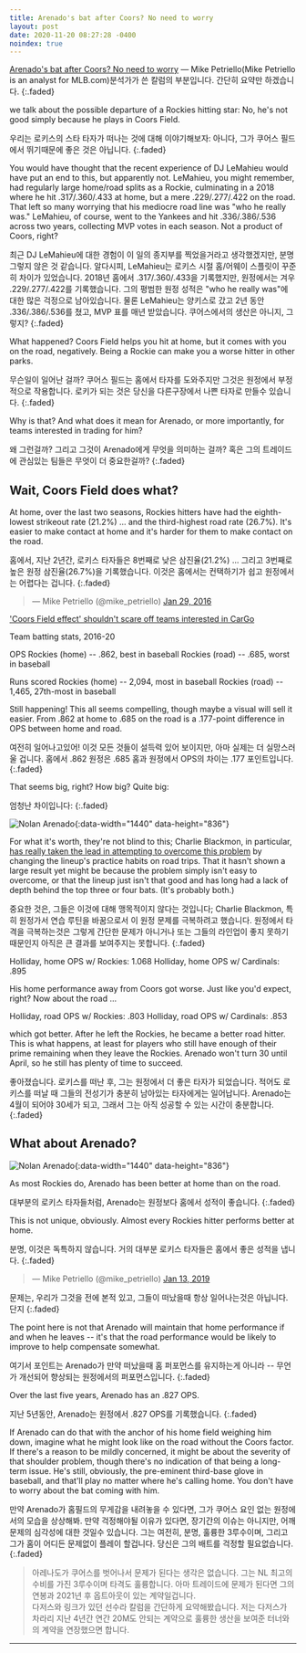 ```yaml
---
title: Arenado's bat after Coors? No need to worry
layout: post
date: 2020-11-20 08:27:28 -0400
noindex: true
---
```


[Arenado's bat after Coors? No need to worry](https://www.mlb.com/news/nolan-arenado-coors-field-effect-analysis) &mdash; Mike Petriello(Mike Petriello is an analyst for MLB.com)분석가가 쓴 칼럼의 부분입니다. 간단히 요약만 하겠습니다.
{:.faded}

we talk about the possible departure of a Rockies hitting star: No, he's not good simply because he plays in Coors Field.

우리는 로키스의 스타 타자가 떠나는 것에 대해 이야기해보자: 아니다, 그가 쿠어스 필드에서 뛰기때문에 좋은 것은 아닙니다.
{:.faded}

You would have thought that the recent experience of DJ LeMahieu would have put an end to this, but apparently not. LeMahieu, you might remember, had regularly large home/road splits as a Rockie, culminating in a 2018 where he hit .317/.360/.433 at home, but a mere .229/.277/.422 on the road. That left so many worrying that his mediocre road line was "who he really was." LeMahieu, of course, went to the Yankees and hit .336/.386/.536 across two years, collecting MVP votes in each season. Not a product of Coors, right?

최근 DJ LeMahieu에 대한 경험이 이 일의 종지부를 찍었을거라고 생각했겠지만, 분명 그렇지 않은 것 같습니다. 알다시피, LeMahieu는 로키스 시절 홈/어웨이 스플릿이 꾸준히 차이가 있었습니다. 2018년 홈에서 .317/.360/.433을 기록했지만, 원정에서는 겨우 .229/.277/.422를 기록했습니다. 그의 평범한 원정 성적은 "who he really was"에 대한 많은 걱정으로 남아있습니다. 물론 LeMahieu는 양키스로 갔고 2년 동안 .336/.386/.536를 쳤고, MVP 표를 매년 받았습니다. 쿠어스에서의 생산은 아니지, 그렇지?
{:.faded}

What happened? Coors Field helps you hit at home, but it comes with you on the road, negatively. Being a Rockie can make you a worse hitter in other parks.

무슨일이 일어난 걸까? 쿠어스 필드는 홈에서 타자를 도와주지만 그것은 원정에서 부정적으로 작용합니다. 로키가 되는 것은 당신을 다른구장에서 나쁜 타자로 만들수 있습니다.
{:.faded}

Why is that? And what does it mean for Arenado, or more importantly, for teams interested in trading for him?

왜 그런걸까? 그리고 그것이 Arenado에게 무엇을 의미하는 걸까? 혹은 그의 트레이드에 관심있는 팀들은 무엇이 더 중요한걸까?
{:.faded}

## Wait, Coors Field does what?

At home, over the last two seasons, Rockies hitters have had the eighth-lowest strikeout rate (21.2%) ... and the third-highest road rate (26.7%). It's easier to make contact at home and it's harder for them to make contact on the road.

홈에서, 지난 2년간, 로키스 타자들은 8번째로 낮은 삼진율(21.2%) ... 그리고 3번째로 높은 원정 삼진율(26.7%)을 기록했습니다. 이것은 홈에서는 컨택하기가 쉽고 원정에서는 어렵다는 겁니다.
{:.faded}

<script async src="//platform.twitter.com/widgets.js" charset="utf-8"></script>
<blockquote class="twitter-tweet" data-lang="en">
  &mdash; Mike Petriello (@mike_petriello)
  <a href="https://twitter.com/mike_petriello/status/692820334567931907">Jan 29, 2016</a>
</blockquote>

['Coors Field effect' shouldn't scare off teams interested in CarGo](https://www.mlb.com/rockies/news/carlos-gonzalez-is-not-a-coors-field-creation/c-159753498)

Team batting stats, 2016-20

OPS
Rockies (home) -- .862, best in baseball
Rockies (road) -- .685, worst in baseball

Runs scored
Rockies (home) -- 2,094, most in baseball
Rockies (road) -- 1,465, 27th-most in baseball

Still happening! This all seems compelling, though maybe a visual will sell it easier. From .862 at home to .685 on the road is a .177-point difference in OPS between home and road.

여전히 일어나고있어! 이것 모든 것들이 설득력 있어 보이지만, 아마 실제는 더 실망스러울 겁니다.
홈에서 .862 원정은 .685 홈과 원정에서 OPS의 차이는 .177 포인트입니다.
{:.faded}

That seems big, right? How big? Quite big:

엄청난 차이입니다:
{:.faded}

![Nolan Arenado](https://img.mlbstatic.com/mlb-images/image/private/t_16x9/t_w1024/mlb/e96p0uxzubdbuj4og8wv){:data-width="1440" data-height="836"}

For what it's worth, they're not blind to this; Charlie Blackmon, in particular, [has really taken the lead in attempting to overcome this problem](https://theathletic.com/1649617/2020/03/04/inside-the-rockies-new-idea-to-finally-cure-the-coors-field-hangover/) by changing the lineup's practice habits on road trips. That it hasn't shown a large result yet might be because the problem simply isn't easy to overcome, or that the lineup just isn't that good and has long had a lack of depth behind the top three or four bats. (It's probably both.)

중요한 것은, 그들은 이것에 대해 맹목적이지 않다는 것입니다; Charlie Blackmon, 특히 원정가서 연습 루틴을 바꿈으로서 이 원정 문제를 극복하려고 했습니다. 원정에서 타격을 극복하는것은 그렇게 간단한 문제가 아니거나 또는 그들의 라인업이 좋지 못하기 때문인지 아직은 큰 결과를 보여주지는 못합니다.
{:.faded}

Holliday, home OPS w/ Rockies: 1.068
Holliday, home OPS w/ Cardinals: .895

His home performance away from Coors got worse. Just like you'd expect, right? Now about the road ...

Holliday, road OPS w/ Rockies: .803
Holliday, road OPS w/ Cardinals: .853

which got better. After he left the Rockies, he became a better road hitter. This is what happens, at least for players who still have enough of their prime remaining when they leave the Rockies. Arenado won't turn 30 until April, so he still has plenty of time to succeed.

좋아졌습니다. 로키스를 떠난 후, 그는 원정에서 더 좋은 타자가 되었습니다. 적어도 로키스를 떠날 때 그들의 전성기가 충분히 남아있는 타자에게는 일어납니다. Arenado는 4월이 되어야 30세가 되고, 그래서 그는 아직 성공할 수 있는 시간이 충분합니다.
{:.faded}

## What about Arenado?

![Nolan Arenado](https://img.mlbstatic.com/mlb-images/image/private/t_16x9/t_w1024/mlb/wphohhskhofcthb4cmf0){:data-width="1440" data-height="836"}

As most Rockies do, Arenado has been better at home than on the road.

대부분의 로키스 타자들처럼, Arenado는 원정보다 홈에서 성적이 좋습니다.
{:.faded}

This is not unique, obviously. Almost every Rockies hitter performs better at home.

분명, 이것은 독특하지 않습니다. 거의 대부분 로키스 타자들은 홈에서 좋은 성적을 냅니다.
{:.faded}

<script async src="//platform.twitter.com/widgets.js" charset="utf-8"></script>
<blockquote class="twitter-tweet" data-lang="en">
  &mdash; Mike Petriello (@mike_petriello)
  <a href="https://twitter.com/mike_petriello/status/1084117668213477378">Jan 13, 2019</a>
</blockquote>

문제는, 우리가 그것을 전에 본적 있고, 그들이 떠났을때 항상 일어나는것은 아닙니다. 단지
{:.faded}

The point here is not that Arenado will maintain that home performance if and when he leaves -- it's that the road performance would be likely to improve to help compensate somewhat.

여기서 포인트는 Arenado가 만약 떠났을때 홈 퍼포먼스를 유지하는게 아니라 -- 무언가 개선되어 향상되는 원정에서의 퍼포먼스입니다.
{:.faded}

Over the last five years, Arenado has an .827 OPS.

지난 5년동안, Arenado는 원정에서 .827 OPS를 기록했습니다.
{:.faded}

If Arenado can do that with the anchor of his home field weighing him down, imagine what he might look like on the road without the Coors factor. If there's a reason to be mildly concerned, it might be about the severity of that shoulder problem, though there's no indication of that being a long-term issue. He's still, obviously, the pre-eminent third-base glove in baseball, and that'll play no matter where he's calling home. You don't have to worry about the bat coming with him.

만약 Arenado가 홈필드의 무게감을 내려놓을 수 있다면, 그가 쿠어스 요인 없는 원정에서의 모습을 상상해봐. 만약 걱정해야될 이유가 있다면, 장기간의 이슈는 아니지만, 어깨 문제의 심각성에 대한 것일수 있습니다. 그는 여전히, 분명, 훌륭한 3루수이며, 그리고 그가 홈이 어디든 문제없이 플레이 할겁니다. 당신은 그의 배트를 걱정할 필요없습니다.
{:.faded}

> 아레나도가 쿠어스를 벗어나서 문제가 된다는 생각은 없습니다. 그는 NL 최고의 수비를 가진 3루수이며 타격도 훌륭합니다. 아마 트레이드에 문제가 된다면 그의 연봉과 2021년 후 옵트아웃이 있는 계약일겁니다.    
다저스와 링크가 있던 선수라 칼럼을 간단하게 요약해봤습니다. 저는 다저스가 차라리 지난 4년간 연간 20M도 안되는 계약으로 훌륭한 생산을 보여준 터너와의 계약을 연장했으면 합니다.

---
